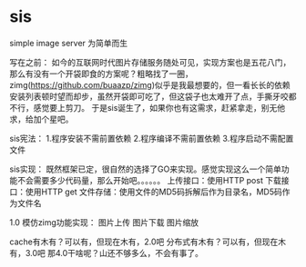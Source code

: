 # sis
simple image server 为简单而生

写在之前：
如今的互联网时代图片存储服务随处可见，实现方案也是五花八门，那么有没有一个开袋即食的方案呢？粗略找了一圈，zimg(https://github.com/buaazp/zimg)似乎是我最想要的，但一看长长的依赖安装列表顿时望而却步，虽然开袋即可吃了，但这袋子也太难开了点，手撕牙咬都不行，感觉要上剪刀。
于是sis诞生了，如果你也有这需求，赶紧拿走，别无他求，给加个星吧。

sis宪法：
1.程序安装不需前置依赖
2.程序编译不需前置依赖
3.程序启动不需配置文件

sis实现：
既然框架已定，很自然的选择了GO来实现。感觉实现这么一个简单功能不会需要多少代码量，那么开始吧。。。。。。
上传接口：使用HTTP post
下载接口：使用HTTP get
文件存储：使用文件的MD5码拆解后作为目录名，MD5码作为文件名

1.0 模仿zimg功能实现：
图片上传
图片下载
图片缩放

cache有木有？可以有，但现在木有，2.0吧
分布式有木有？可以有，但现在木有，3.0吧
那4.0干啥呢？山还不够多么，不会有事了。
